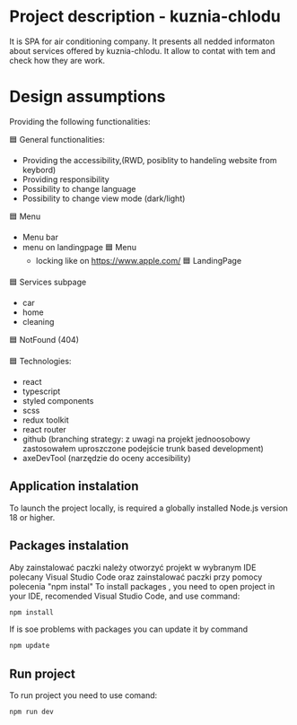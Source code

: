 # Project description  - kuznia-chlodu 

<!-- Deploy projektu można obejrzec pod aderesem: [https://mpawlak92.github.io/muscodeapp/](https://mpawlak92.github.io/muscodeapp/) -->

It is SPA for air conditioning company. It presents all nedded informaton about services offered by kuznia-chlodu. It allow to contat with tem and check how they are work.


# Design assumptions

Providing the following functionalities:

🟦 General functionalities:

- Providing the accessibility,(RWD, posiblity to handeling website from keybord)
- Providing responsibility
- Possibility to change language
- Possibility to change view mode (dark/light)

🟦 Menu 
- Menu bar 
- menu on landingpage
🟦 Menu 
  - locking like on https://www.apple.com/
🟦 LandingPage
  
🟦 Services subpage
  - car
  - home
  - cleaning

🟦 NotFound (404)

🟦 Technologies:
- react
- typescript
- styled components
- scss
- redux toolkit
- react router
- github (branching strategy: z uwagi na projekt jednoosobowy zastosowałem uproszczone podejście trunk based development)
- axeDevTool (narzędzie do oceny accesibility)
 
 
## Application instalation

To launch the project locally, is required a globally installed Node.js version 18 or higher.

## Packages instalation

Aby zainstalować paczki należy otworzyć projekt w wybranym IDE polecany Visual Studio Code oraz zainstalować paczki przy pomocy polecenia "npm instal"
To install packages , you need to open project in your IDE, recomended Visual Studio Code, and use command:

```sh
npm install
```
If is soe problems with packages you can update it by command

```sh
npm update
```

## Run project

To run project you need to use comand:

```sh
npm run dev
```

